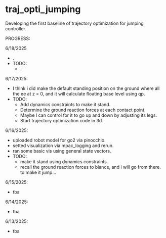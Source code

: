 # traj_opti_jumping

Developing the first baseline of trajectory optimization for jumping controller. 

PROGRESS:

6/18/2025
- .
- TODO:
  - .

6/17/2025:
- I think i did make the default standing position on the ground where all the ee at z = 0, and it will calculate floating base level using qp.
- TODO:
  - Add dynamics constraints to make it stand.
  - Determine the ground reaction forces at each contact point.
  - Maybe I can control for it to go up and down by adjusting its legs.
  - Start trajectory optimization code in 3d.

6/16/2025: 
- uploaded robot model for go2 via pinocchio.
- setted visualization via mpac_logging and rerun.
- ran some basic vis using general state vectors.
- TODO:
  - make it stand using dynamics constraints.
  - recall the ground reaction forces to blance, and i will go from there. to make it jump...

6/15/2025:
- tba

6/14/2025:
- tba

6/13/2025:
- tba
